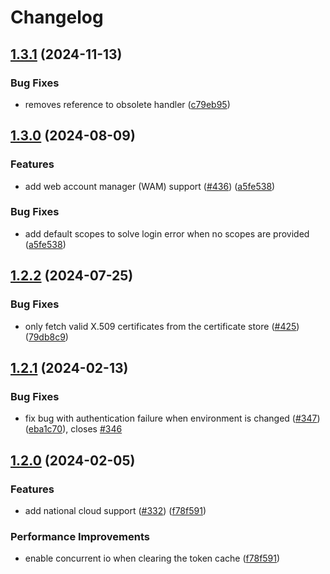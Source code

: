 # Changelog

## [1.3.1](https://github.com/microsoftgraph/msgraph-cli-core/compare/v1.3.0...v1.3.1) (2024-11-13)


### Bug Fixes

* removes reference to obsolete handler ([c79eb95](https://github.com/microsoftgraph/msgraph-cli-core/commit/c79eb9561fdec0ee7f27c63b1a0227c52a23293d))

## [1.3.0](https://github.com/microsoftgraph/msgraph-cli-core/compare/v1.2.2...v1.3.0) (2024-08-09)


### Features

* add web account manager (WAM) support ([#436](https://github.com/microsoftgraph/msgraph-cli-core/issues/436)) ([a5fe538](https://github.com/microsoftgraph/msgraph-cli-core/commit/a5fe538d448cb1a977942cfcf45bb1bbb57ac089))


### Bug Fixes

* add default scopes to solve login error when no scopes are provided ([a5fe538](https://github.com/microsoftgraph/msgraph-cli-core/commit/a5fe538d448cb1a977942cfcf45bb1bbb57ac089))

## [1.2.2](https://github.com/microsoftgraph/msgraph-cli-core/compare/v1.2.1...v1.2.2) (2024-07-25)


### Bug Fixes

* only fetch valid X.509 certificates from the certificate store ([#425](https://github.com/microsoftgraph/msgraph-cli-core/issues/425)) ([79db8c9](https://github.com/microsoftgraph/msgraph-cli-core/commit/79db8c90ea8a93d0f82847f2ea4e6dce3a1d8f52))

## [1.2.1](https://github.com/microsoftgraph/msgraph-cli-core/compare/v1.2.0...v1.2.1) (2024-02-13)


### Bug Fixes

* fix bug with authentication failure when environment is changed ([#347](https://github.com/microsoftgraph/msgraph-cli-core/issues/347)) ([eba1c70](https://github.com/microsoftgraph/msgraph-cli-core/commit/eba1c70f49ada4fafaf05a647fed580b60c6a6d1)), closes [#346](https://github.com/microsoftgraph/msgraph-cli-core/issues/346)

## [1.2.0](https://github.com/microsoftgraph/msgraph-cli-core/compare/v1.1.0...v1.2.0) (2024-02-05)


### Features

* add national cloud support ([#332](https://github.com/microsoftgraph/msgraph-cli-core/issues/332)) ([f78f591](https://github.com/microsoftgraph/msgraph-cli-core/commit/f78f5911ff9fa8a1dcf383431741face4f3c4fad))


### Performance Improvements

* enable concurrent io when clearing the token cache ([f78f591](https://github.com/microsoftgraph/msgraph-cli-core/commit/f78f5911ff9fa8a1dcf383431741face4f3c4fad))
